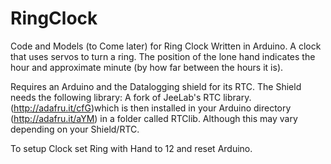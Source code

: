 # RingClock
Code and Models (to Come later) for Ring Clock 
Written in Arduino.
A clock that uses servos to turn a ring. The position of the lone hand indicates the hour and approximate minute (by how far between the hours it is).

Requires an Arduino and the Datalogging shield for its RTC.
The Shield needs the following library:
A fork of JeeLab's RTC library. (http://adafru.it/cfG)which is then installed
in your Arduino directory (http://adafru.it/aYM) in a folder called RTClib. 
Although this may vary depending on your Shield/RTC.

To setup Clock set Ring with Hand to 12 and reset Arduino.
